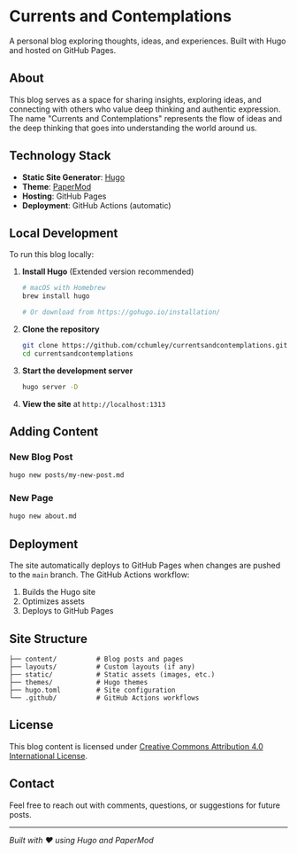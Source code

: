 # Currents and Contemplations

A personal blog exploring thoughts, ideas, and experiences. Built with Hugo and hosted on GitHub Pages.

## About

This blog serves as a space for sharing insights, exploring ideas, and connecting with others who value deep thinking and authentic expression. The name "Currents and Contemplations" represents the flow of ideas and the deep thinking that goes into understanding the world around us.

## Technology Stack

- **Static Site Generator**: [Hugo](https://gohugo.io/)
- **Theme**: [PaperMod](https://github.com/adityatelange/hugo-PaperMod)
- **Hosting**: GitHub Pages
- **Deployment**: GitHub Actions (automatic)

## Local Development

To run this blog locally:

1. **Install Hugo** (Extended version recommended)
   ```bash
   # macOS with Homebrew
   brew install hugo
   
   # Or download from https://gohugo.io/installation/
   ```

2. **Clone the repository**
   ```bash
   git clone https://github.com/cchumley/currentsandcontemplations.git
   cd currentsandcontemplations
   ```

3. **Start the development server**
   ```bash
   hugo server -D
   ```

4. **View the site** at `http://localhost:1313`

## Adding Content

### New Blog Post
```bash
hugo new posts/my-new-post.md
```

### New Page
```bash
hugo new about.md
```

## Deployment

The site automatically deploys to GitHub Pages when changes are pushed to the `main` branch. The GitHub Actions workflow:

1. Builds the Hugo site
2. Optimizes assets
3. Deploys to GitHub Pages

## Site Structure

```
├── content/          # Blog posts and pages
├── layouts/          # Custom layouts (if any)
├── static/           # Static assets (images, etc.)
├── themes/           # Hugo themes
├── hugo.toml         # Site configuration
└── .github/          # GitHub Actions workflows
```

## License

This blog content is licensed under [Creative Commons Attribution 4.0 International License](https://creativecommons.org/licenses/by/4.0/).

## Contact

Feel free to reach out with comments, questions, or suggestions for future posts.

---

*Built with ❤️ using Hugo and PaperMod* 